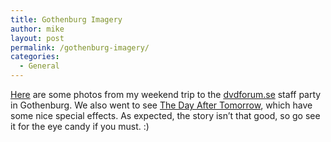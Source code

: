 ```yaml
---
title: Gothenburg Imagery
author: mike
layout: post
permalink: /gothenburg-imagery/
categories:
  - General
---
```

<a target="_blank" href="http://www.redvolume.com/gallery/thumbnails.php?album=6">Here</a> are some photos from my weekend trip to the <a target="_blank" href="http://www.dvdforum.se">dvdforum.se</a> staff party in Gothenburg. We also went to see <a target="_blank" href="http://www.imdb.com/title/tt0319262/">The Day After Tomorrow</a>, which have some nice special effects. As expected, the story isn&#8217;t that good, so go see it for the eye candy if you must. :)